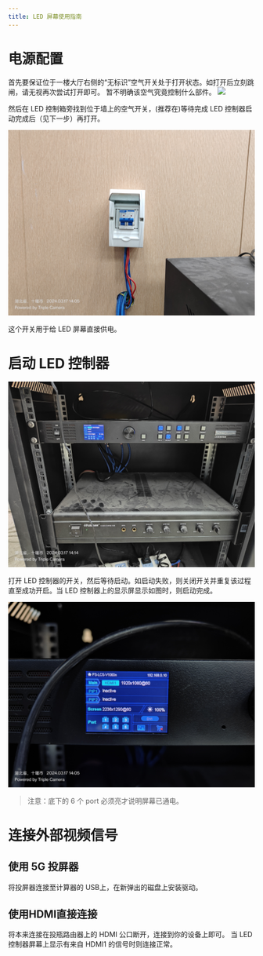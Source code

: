 ```yaml
---
title: LED 屏幕使用指南
---
```


# 电源配置

首先要保证位于一楼大厅右侧的“无标识”空气开关处于打开状态。如打开后立刻跳闸，请无视再次尝试打开即可。
暂不明确该空气究竟控制什么部件。
![](./../../../assets/images/led-screen-using/switch_box.jpg)

然后在 LED 控制箱旁找到位于墙上的空气开关，(推荐在)等待完成 LED 控制器启动完成后（见下一步）再打开。

![](./../../../assets/images/led-screen-using/switch.jpg)

这个开关用于给 LED 屏幕直接供电。

# 启动 LED 控制器

![](./../../../assets/images/led-screen-using/controller.jpg)

打开 LED 控制器的开关，然后等待启动。如启动失败，则关闭开关并重复该过程直至成功开启。当 LED 控制器上的显示屏显示如图时，则启动完成。

![](./../../../assets/images/led-screen-using/controll_screen.jpg)

> 注意：底下的 6 个 port 必须亮才说明屏幕已通电。

# 连接外部视频信号

## 使用 5G 投屏器

将投屏器连接至计算器的 USB上，在新弹出的磁盘上安装驱动。

## 使用HDMI直接连接

将本来连接在投瓶路由器上的 HDMI 公口断开，连接到你的设备上即可。
当 LED 控制器屏幕上显示有来自 HDMI1 的信号时则连接正常。